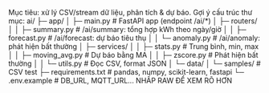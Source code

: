 Mục tiêu: xử lý CSV/stream dữ liệu, phân tích & dự báo.
Gợi ý cấu trúc thư mục:
ai/
├─ app/
│  ├─ main.py              # FastAPI app (endpoint /ai/*)
│  ├─ routers/
│  │   ├─ summary.py       # /ai/summary: tổng hợp kWh theo ngày/giờ
│  │   ├─ forecast.py      # /ai/forecast: dự báo tiêu thụ
│  │   └─ anomaly.py       # /ai/anomaly: phát hiện bất thường
│  ├─ services/
│  │   ├─ stats.py         # Trung bình, min, max
│  │   ├─ moving_avg.py    # Dự báo bằng MA
│  │   ├─ zscore.py        # Phát hiện bất thường
│  │   └─ utils.py         # Đọc CSV, format JSON
│  └─ data/
│      └─ samples/         # CSV test
├─ requirements.txt        # pandas, numpy, scikit-learn, fastapi
└─ .env.example            # DB_URL, MQTT_URL...
NHẤP RAW ĐỂ XEM RÕ HƠN
